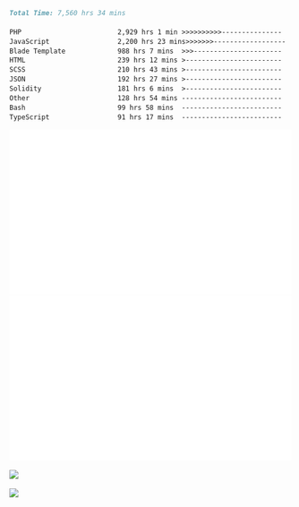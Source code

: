 <!--START_SECTION:waka-->

```markdown
Total Time: 7,560 hrs 34 mins

PHP                        2,929 hrs 1 min >>>>>>>>>>---------------   38.09 %
JavaScript                 2,200 hrs 23 mins>>>>>>>------------------   28.62 %
Blade Template             988 hrs 7 mins  >>>----------------------   12.85 %
HTML                       239 hrs 12 mins >------------------------   03.11 %
SCSS                       210 hrs 43 mins >------------------------   02.74 %
JSON                       192 hrs 27 mins >------------------------   02.50 %
Solidity                   181 hrs 6 mins  >------------------------   02.36 %
Other                      128 hrs 54 mins -------------------------   01.68 %
Bash                       99 hrs 58 mins  -------------------------   01.30 %
TypeScript                 91 hrs 17 mins  -------------------------   01.19 %
```

<!--END_SECTION:waka-->

![](https://raw.githubusercontent.com/DrMaxis/github-stats-transparent/output/generated/overview.svg)
![](https://raw.githubusercontent.com/DrMaxis/github-stats-transparent/output/generated/languages.svg)

![](https://git-readme-stats-drmaxis-projects.vercel.app/api?username=drmaxis&show_icons=true&theme=outrun&count_private=true&show=reviews,discussions_started,discussions_answered,prs_merged,prs_merged_percentage&custom_title=2024%20Github%20Rank)
 
<a href="https://count.getloli.com/"><img src="https://count.getloli.com/get/@:maxis-the-alchemist?theme=rule34"></a>
<!-- https://count.getloli.com/get/@alchemist?theme=rule34 -->
<br>
